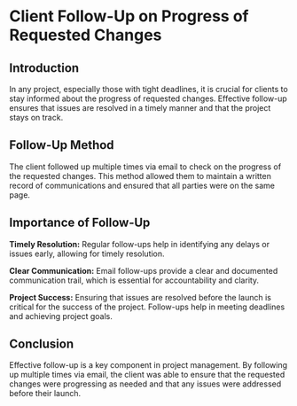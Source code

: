 # Client Follow-Up on Progress of Requested Changes

## Introduction

In any project, especially those with tight deadlines, it is crucial for clients to stay informed about the progress of requested changes. Effective follow-up ensures that issues are resolved in a timely manner and that the project stays on track.

## Follow-Up Method

The client followed up multiple times via email to check on the progress of the requested changes. This method allowed them to maintain a written record of communications and ensured that all parties were on the same page.

## Importance of Follow-Up

**Timely Resolution:** Regular follow-ups help in identifying any delays or issues early, allowing for timely resolution.

**Clear Communication:** Email follow-ups provide a clear and documented communication trail, which is essential for accountability and clarity.

**Project Success:** Ensuring that issues are resolved before the launch is critical for the success of the project. Follow-ups help in meeting deadlines and achieving project goals.

## Conclusion

Effective follow-up is a key component in project management. By following up multiple times via email, the client was able to ensure that the requested changes were progressing as needed and that any issues were addressed before their launch.